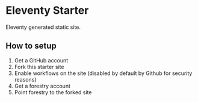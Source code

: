 # Eleventy Starter
Eleventy generated static site.

## How to setup

1. Get a GitHub account
1. Fork this starter site
2. Enable workflows on the site (disabled by default by Github for security reasons)
3. Get a forestry account
4. Point forestry to the forked site
